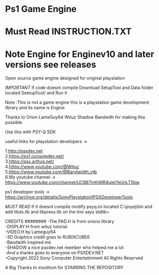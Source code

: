 # Ps1 Game Engine
# Must Read INSTRUCTION.TXT
# Note Engine for Enginev10 and later versions see releases 
 Open source game engine designed for original playstation

*IMPORTANT* If code doesnt compile Download SetupTool and Data folder located SeetupTool/ and Run it

Note :This is not a game engine this is a playstation game development library and its name is Engine

Thanks to Orion  LameGuy64  Wituz Shadow Bandwith for making this possible

Use this with PSY-Q SDK

useful links for playstation developers ->
                                                    
1.http://psxdev.net                                                
2.https://ps1.consoledev.net/           
3.https://psx.arthus.net/           
4.https://www.youtube.com/@Wituz 
5.https://www.youtube.com/@Bandwidth_ytb         
6.My youtube channel -> https://www.youtube.com/channel/UCB8TmthWR4uiel7eUnLT5bw                                                    


ps1 developer tools -> https://archive.org/details/SonyPlaystation1PSXDeveloperTools                  

*MUST READ* If it doesnt compile modify psyq.ini located C:\psyq\bin and add libds.lib and libpress.lib on the line says stdlib=

                                                                                                                                                                  
                                                                  
CREDITS
########
-The PAD.H is from orions library                                                               
-DISPLAY.H from wituz tutorial                                                               
-VIDEO.H by Lameguy64                                                               
-3D Graphics credit goes to RUBIXCUBE6                                                               
-Bandwith inspired me                                                               
-SHADOW a nice psxdev.net member who helped me a lot                                                               
-And a thanks goes to everyone on PSXDEV.NET        
-Copyright 2022 Sony Computer Entertatinment All Rights Reserved

                                                       
A Big Thanks to insolitum for STARRING THE REPOSITORY     

